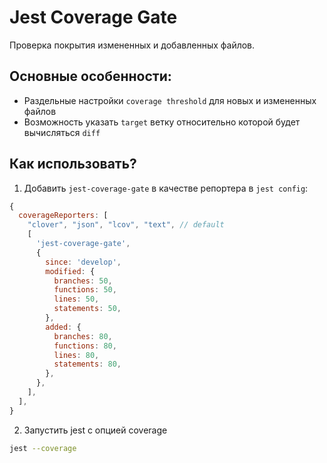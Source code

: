 # Jest Coverage Gate

Проверка покрытия измененных и добавленных файлов.

## Основные особенности:

- Раздельные настройки `coverage threshold` для новых и измененных файлов
- Возможность указать `target` ветку относительно которой будет вычисляться `diff`

## Как использовать?

1. Добавить `jest-coverage-gate` в качестве репортера в `jest config`:

```js
{
  coverageReporters: [
    "clover", "json", "lcov", "text", // default
    [
      'jest-coverage-gate',
      {
        since: 'develop',
        modified: {
          branches: 50,
          functions: 50,
          lines: 50,
          statements: 50,
        },
        added: {
          branches: 80,
          functions: 80,
          lines: 80,
          statements: 80,
        },
      },
    ],
  ],
}
```

2. Запустить jest с опцией coverage

```bash
jest --coverage
```

